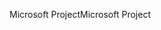 <span data-ttu-id="9cf44-101">Microsoft Project</span><span class="sxs-lookup"><span data-stu-id="9cf44-101">Microsoft Project</span></span>